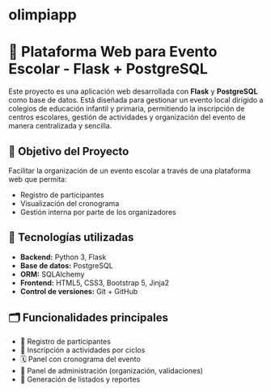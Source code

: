 # olimpiapp
# 🏫 Plataforma Web para Evento Escolar - Flask + PostgreSQL

Este proyecto es una aplicación web desarrollada con **Flask** y **PostgreSQL** como base de datos. Está diseñada para gestionar un evento local dirigido a colegios de educación infantil y primaria, permitiendo la inscripción de centros escolares, gestión de actividades y organización del evento de manera centralizada y sencilla.

## 🎯 Objetivo del Proyecto

Facilitar la organización de un evento escolar a través de una plataforma web que permita:

- Registro de participantes
- Visualización del cronograma
- Gestión interna por parte de los organizadores

## 🚀 Tecnologías utilizadas

- **Backend:** Python 3, Flask
- **Base de datos:** PostgreSQL
- **ORM:** SQLAlchemy
- **Frontend:** HTML5, CSS3, Bootstrap 5, Jinja2
- **Control de versiones:** Git + GitHub

## 🗂️ Funcionalidades principales

- 📝 Registro de participantes
- 🎫 Inscripción a actividades por ciclos
- 🗓️ Panel con cronograma del evento
- 🔐 Panel de administración (organización, validaciones)
- 📄 Generación de listados y reportes
